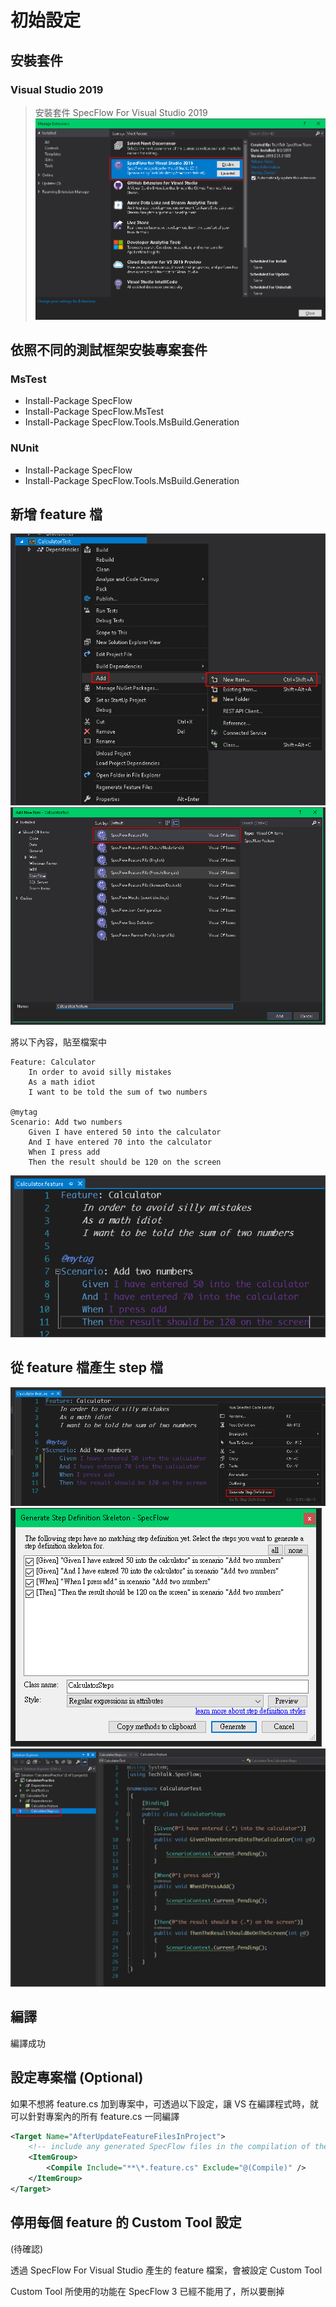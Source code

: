 # 初始設定 

## 安裝套件

### Visual Studio 2019

> 安裝套件 SpecFlow For Visual Studio 2019
![Text](_images/01.png)

## 依照不同的測試框架安裝專案套件

### MsTest

- Install-Package SpecFlow
- Install-Package SpecFlow.MsTest
- Install-Package SpecFlow.Tools.MsBuild.Generation

### NUnit

- Install-Package SpecFlow
- Install-Package SpecFlow.Tools.MsBuild.Generation

## 新增 feature 檔

![Text](_images/02.png)
![Text](_images/03.png)

將以下內容，貼至檔案中

```
Feature: Calculator
	In order to avoid silly mistakes
	As a math idiot
	I want to be told the sum of two numbers

@mytag
Scenario: Add two numbers
	Given I have entered 50 into the calculator
	And I have entered 70 into the calculator
	When I press add
	Then the result should be 120 on the screen
```
![Text](_images/04.png)

## 從 feature 檔產生 step 檔

![Text](_images/05.png)
![Text](_images/06.png)
![Text](_images/07.png)

## 編譯

編譯成功

## 設定專案檔 (Optional)

如果不想將 feature.cs 加到專案中，可透過以下設定，讓 VS 在編譯程式時，就可以針對專案內的所有 feature.cs 一同編譯

```xml
<Target Name="AfterUpdateFeatureFilesInProject">
    <!-- include any generated SpecFlow files in the compilation of the project if not included yet -->
    <ItemGroup>
        <Compile Include="**\*.feature.cs" Exclude="@(Compile)" />
    </ItemGroup>
</Target>
```

## 停用每個 feature 的 Custom Tool 設定

(待確認)

透過 SpecFlow For Visual Studio 產生的 feature 檔案，會被設定 Custom Tool

Custom Tool 所使用的功能在 SpecFlow 3 已經不能用了，所以要刪掉

